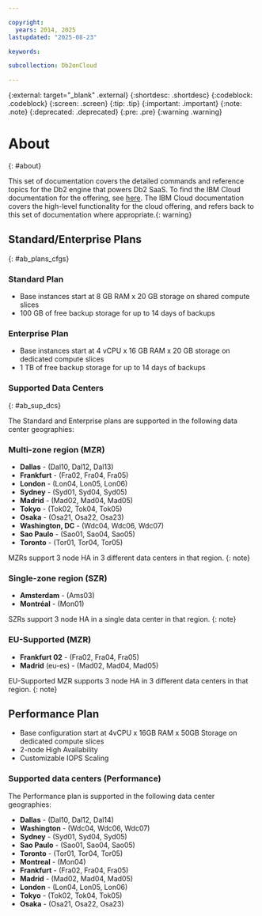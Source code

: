 ```yaml
---

copyright:
  years: 2014, 2025
lastupdated: "2025-08-23"

keywords:

subcollection: Db2onCloud

---
```



{:external: target="_blank" .external}
{:shortdesc: .shortdesc}
{:codeblock: .codeblock}
{:screen: .screen}
{:tip: .tip}
{:important: .important}
{:note: .note}
{:deprecated: .deprecated}
{:pre: .pre}
{:warning .warning}

# About
{: #about}

This set of documentation covers the detailed commands and reference topics for the Db2 engine that powers Db2 SaaS. To find the IBM Cloud documentation for the offering, see [here](https://cloud.ibm.com/docs/Db2onCloud?topic=Db2onCloud-about). The IBM Cloud documentation covers the high-level functionality for the cloud offering, and refers back to this set of documentation where appropriate.{: warning}

## Standard/Enterprise Plans
{: #ab_plans_cfgs}



### Standard Plan

- Base instances start at 8 GB RAM x 20 GB storage on shared compute slices
- 100 GB of free backup storage for up to 14 days of backups

### Enterprise Plan

- Base instances start at 4 vCPU x 16 GB RAM x 20 GB storage on dedicated compute slices
- 1 TB of free backup storage for up to 14 days of backups

### Supported Data Centers
{: #ab_sup_dcs}

The Standard and Enterprise plans are supported in the following data center geographies:

### Multi-zone region (MZR)
- **Dallas** - (Dal10, Dal12, Dal13)
- **Frankfurt** - (Fra02, Fra04, Fra05)
- **London** - (Lon04, Lon05, Lon06)
- **Sydney** - (Syd01, Syd04, Syd05)
- **Madrid** - (Mad02, Mad04, Mad05)
- **Tokyo** - (Tok02, Tok04, Tok05)
- **Osaka** - (Osa21, Osa22, Osa23)
- **Washington, DC** - (Wdc04, Wdc06, Wdc07)
- **Sao Paulo** - (Sao01, Sao04, Sao05)
- **Toronto** - (Tor01, Tor04, Tor05)

MZRs support 3 node HA in 3 different data centers in that region.
{: note}

### Single-zone region (SZR)
- **Amsterdam** - (Ams03)
- **Montréal** - (Mon01)

SZRs support 3 node HA in a single data center in that region.
{: note}

### EU-Supported (MZR)
- **Frankfurt 02** - (Fra02, Fra04, Fra05)
- **Madrid** (eu-es) - (Mad02, Mad04, Mad05)

EU-Supported MZR supports 3 node HA in 3 different data centers in that region.
{: note}

## Performance Plan

- Base configuration start at 4vCPU x 16GB RAM x 50GB Storage on dedicated compute slices
- 2-node High Availability
- Customizable IOPS Scaling

### Supported data centers (Performance)

The Performance plan is supported in the following data center geographies:

- **Dallas** - (Dal10, Dal12, Dal14)
- **Washington** - (Wdc04, Wdc06, Wdc07)
- **Sydney** - (Syd01, Syd04, Syd05)
- **Sao Paulo** - (Sao01, Sao04, Sao05)
- **Toronto** - (Tor01, Tor04, Tor05)
- **Montreal** - (Mon04)
- **Frankfurt** - (Fra02, Fra04, Fra05)
- **Madrid** - (Mad02, Mad04, Mad05)
- **London** - (Lon04, Lon05, Lon06)
- **Tokyo** - (Tok02, Tok04, Tok05)
- **Osaka** - (Osa21, Osa22, Osa23)
